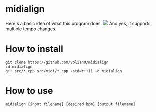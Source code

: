 # midialign
Here's a basic idea of what this program does:
![](https://i.imgur.com/gE1VPYX.png)
And yes, it supports multiple tempo changes.
# How to install
`git clone https://github.com/Volian0/midialign`  
`cd midialign`  
`g++ src/*.cpp src/midi/*.cpp -std=c++11 -o midialign`  
# How to use
`midialign [input filename] [desired bpm] [output filename]`  
